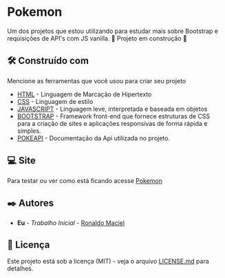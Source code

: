 # Pokemon
Um dos projetos que estou utilizando para estudar mais sobre Bootstrap e requisições de API's com JS vanilla.
:construction: Projeto em construção :construction:
## 🛠️ Construído com

Mencione as ferramentas que você usou para criar seu projeto

* [HTML](https://developer.mozilla.org/pt-BR/docs/Web/HTML) - Linguagem de Marcação de Hipertexto
* [CSS](https://developer.mozilla.org/pt-BR/docs/Web/CSS) - Linguagem de estilo
* [JAVASCRIPT](https://developer.mozilla.org/pt-BR/docs/Web/JavaScript) - Linguagem leve, interpretada e baseada em objetos
* [BOOTSTRAP](https://www.alura.com.br/artigos/bootstrap) - Framework front-end que fornece estruturas de CSS para a criação de sites e aplicações responsivas de forma rápida e simples.
* [POKEAPI](https://pokeapi.co/docs/v2) - Documentação da Api utilizada no projeto.

## 💻 Site
Para testar ou ver como está ficando acesse [Pokemon](https://ronaldo3030.github.io/pokemon-with-pokeapi//)

## ✒️ Autores

* **Eu** - *Trabalho Inicial* - [Ronaldo Maciel](https://github.com/Ronaldo3030/)

## 📄 Licença

Este projeto está sob a licença (MIT) - veja o arquivo [LICENSE.md](https://github.com/Ronaldo3030/pokemon-with-pokeapi/blob/main/LICENSE) para detalhes.
